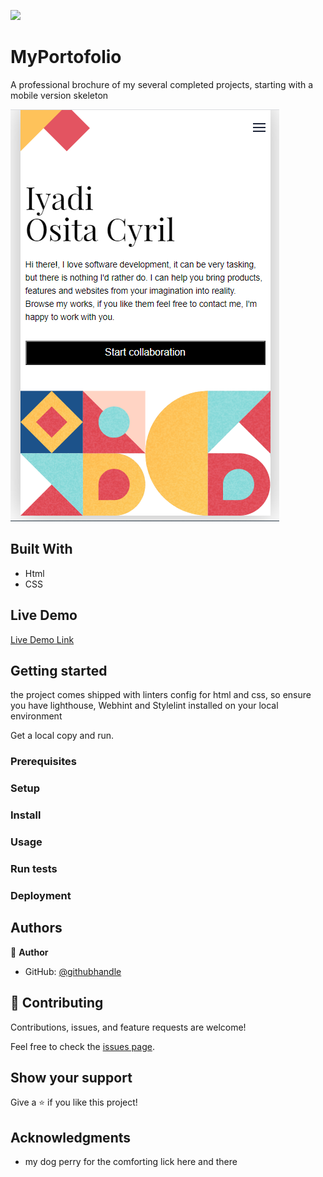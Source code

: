 ![](https://img.shields.io/badge/Microverse-blueviolet)

# MyPortofolio
A professional brochure of my several completed projects, starting with a mobile version skeleton

![screenshot](/LandingPage.PNG)

## Built With

- Html
- CSS

## Live Demo

[Live Demo Link](https://see-why.github.io/MyPortofolio/)

## Getting started
the project comes shipped with linters config for html and css, so ensure you have lighthouse, Webhint
and Stylelint installed on your local environment

Get a local copy and run.

### Prerequisites

### Setup

### Install

### Usage

### Run tests

### Deployment

## Authors

👤 **Author**

- GitHub: [@githubhandle](https://github.com/see-why)

## 🤝 Contributing

Contributions, issues, and feature requests are welcome!

Feel free to check the [issues page](../../issues/).

## Show your support

Give a ⭐️ if you like this project!

## Acknowledgments

- my dog perry for the comforting lick here and there 